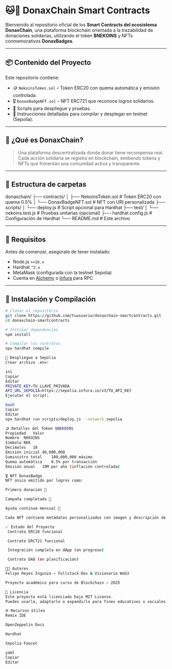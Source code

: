 # 🐱💠 DonaxChain Smart Contracts

Bienvenido al repositorio oficial de los **Smart Contracts del ecosistema DonaxChain**, una plataforma blockchain orientada a la trazabilidad de donaciones solidarias, utilizando el token **$NEKOINS** y NFTs conmemorativos **DonaxBadges**.

---

## 📦 Contenido del Proyecto

Este repositorio contiene:

- 🪙 `NekoinsToken.sol` – Token ERC20 con quema automática y emisión controlada.
- 🎖 `DonaxBadgeNFT.sol` – NFT ERC721 que reconoce logros solidarios.
- 🧪 Scripts para despliegue y pruebas.
- 📄 Instrucciones detalladas para compilar y desplegar en testnet (Sepolia).

---

## 🧠 ¿Qué es DonaxChain?

> Una plataforma descentralizada donde donar tiene recompensa real. Cada acción solidaria se registra en blockchain, emitiendo tokens y NFTs que fomentan una comunidad activa y transparente.

---

## 📁 Estructura de carpetas

donaxchain/
├── contracts/
│ ├── NekoinsToken.sol # Token ERC20 con quema 0.5%
│ └── DonaxBadgeNFT.sol # NFT con URI personalizada
├── scripts/
│ └── deploy.js # Script opcional para Hardhat
├── test/
│ └── nekoins.test.js # Pruebas unitarias (opcional)
├── hardhat.config.js # Configuración de Hardhat
└── README.md # Este archivo


---

## 🔧 Requisitos

Antes de comenzar, asegúrate de tener instalado:

- Node.js `>=16.x`
- Hardhat `^2.x`
- MetaMask (configurada con la testnet Sepolia)
- Cuenta en [Alchemy](https://alchemy.com/) o [Infura](https://infura.io/) para RPC

---

## 🚀 Instalación y Compilación

```bash
# Clonar el repositorio
git clone https://github.com/tuusuario/donaxchain-smartcontracts.git
cd donaxchain-smartcontracts

# Instalar dependencias
npm install

# Compilar los contratos
npx hardhat compile

🧪 Despliegue a Sepolia
Crear archivo .env:

ini
Copiar
Editar
PRIVATE_KEY=TU_LLAVE_PRIVADA
API_URL_SEPOLIA=https://sepolia.infura.io/v3/TU_API_KEY
Ejecutar el script:

bash
Copiar
Editar
npx hardhat run scripts/deploy.js --network sepolia

🪙 Detalles del Token $NEKOINS
Propiedad	Valor
Nombre	NEKOINS
Símbolo	NEK
Decimales	18
Emisión inicial	40,000,000
Suministro total	100,000,000 máximo
Quema automática	0.5% por transacción
Emisión anual	10M por año (inflación controlada)

🎖 NFT DonaxBadge
NFT único emitido por logros como:

Primera donación 🤝

Campaña completada 🏅

Ayuda continua mensual 🧡

Cada NFT contiene metadatos personalizados con imagen y descripción de la acción solidaria.

✅ Estado del Proyecto
 Contrato ERC20 funcional

 Contrato ERC721 funcional

 Integración completa en dApp (en progreso)

 Contrato DAO (en planificación)

👨‍💻 Autores
Felipe Reyes Ingunza – Fullstack Dev & Visionario Web3

Proyecto académico para curso de Blockchain – 2025

📜 Licencia
Este proyecto está licenciado bajo MIT License.
Puedes usarlo, adaptarlo o expandirlo para fines educativos o sociales 🌍✨

🌐 Recursos útiles
Remix IDE

OpenZeppelin Docs

Hardhat

Sepolia Faucet

yaml
Copiar
Editar
